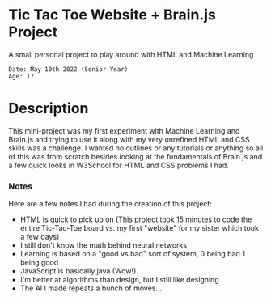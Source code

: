 # Tic Tac Toe Website + Brain.js Project
A small personal project to play around with HTML and Machine Learning
```
Date: May 10th 2022 (Senior Year)
Age: 17
```

# Description
This mini-project was my first experiment with Machine Learning and Brain.js and trying to use it along with my very unrefined HTML and CSS skills was a challenge. I wanted no outlines or any tutorials or anything so all of this was from scratch besides looking at the fundamentals of Brain.js and a few quick looks in W3School for HTML and CSS problems I had.

### Notes
Here are a few notes I had during the creation of this project:
- HTML is quick to pick up on (This project took 15 minutes to code the entire Tic-Tac-Toe board vs. my first "website" for my sister which took a few days)
- I still don't know the math behind neural networks
- Learning is based on a "good vs bad" sort of system, 0 being bad 1 being good
- JavaScript is basically java (Wow!)
- I'm better at algorithms than design, but I still like designing
- The AI I made repeats a bunch of moves...
